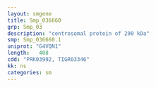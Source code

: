 ```yaml
---
layout: smgene
title: Smp_036660
grp: Smp_03
description: "centrosomal protein of 290 kDa"
smp: Smp_036660.1
uniprot: "G4VQN1"
length:   408
cdd: "PRK03992, TIGR03346"
kk: ns
categories: sm
---
```

